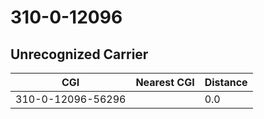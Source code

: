 # 310-0-12096
## Unrecognized Carrier


| CGI | Nearest CGI | Distance |
|-----|-------------|----------|
| 310-0-12096-56296 |  | 0.0 |
